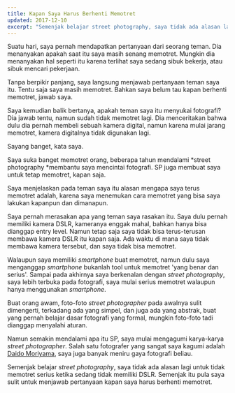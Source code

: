 ```yaml
---
title: Kapan Saya Harus Berhenti Memotret
updated: 2017-12-10
excerpt: "Semenjak belajar street photography, saya tidak ada alasan lagi untuk tidak memotret serius ketika sedang tidak memiliki DSLR. Semenjak itu pula saya sulit untuk menjawab pertanyaan kapan saya harus berhenti memotret."
---
```


Suatu hari, saya pernah mendapatkan pertanyaan dari seorang teman. Dia menanyakan apakah saat itu saya masih senang memotret. Mungkin dia menanyakan hal seperti itu karena terlihat saya sedang sibuk bekerja, atau sibuk mencari pekerjaan.

Tanpa berpikir panjang, saya langsung menjawab pertanyaan teman saya itu. Tentu saja saya masih memotret. Bahkan saya belum tau kapan berhenti memotret, jawab saya. 

Saya kemudian balik bertanya, apakah teman saya itu menyukai fotografi? Dia jawab tentu, namun sudah tidak memotret lagi. Dia menceritakan bahwa dulu dia pernah membeli sebuah kamera digital, namun karena mulai jarang memotret, kamera digitalnya tidak digunakan lagi. 

Sayang banget, kata saya. 

Saya suka banget memotret orang, beberapa tahun mendalami *street photography *membantu saya mencintai fotografi. SP juga membuat saya untuk tetap memotret, kapan saja. 

Saya menjelaskan pada teman saya itu alasan mengapa saya terus memotret adalah, karena saya menemukan cara memotret yang bisa saya lakukan kapanpun dan dimanapun. 

Saya pernah merasakan apa yang teman saya rasakan itu. Saya dulu pernah memiliki kamera DSLR, kameranya enggak mahal, bahkan hanya bisa dianggap entry level. Namun tetap saja saya tidak bisa terus-terusan membawa kamera DSLR itu kapan saja. Ada waktu di mana saya tidak membawa kamera tersebut, dan saya tidak bisa memotret. 

Walaupun saya memiliki *smartphone* buat memotret, namun dulu saya menganggap *smartphone* bukanlah tool untuk memotret 'yang benar dan serius'. Sampai pada akhirnya saya berkenalan dengan *street photography*, saya lebih terbuka pada fotografi, saya mulai serius memotret walaupun hanya menggunakan *smartphone*.

Buat orang awam, foto-foto *street photographer* pada awalnya sulit dimengerti, terkadang ada yang simpel, dan juga ada yang abstrak, buat yang pernah belajar dasar fotografi yang formal, mungkin foto-foto tadi dianggap menyalahi aturan. 

Namun semakin mendalami apa itu SP, saya mulai mengagumi karya-karya *street photographer*. Salah satu fotografer yang sangat saya kagumi adalah [Daido Moriyama](https://en.wikipedia.org/wiki/Daid%C5%8D_Moriyama), saya juga banyak meniru gaya fotografi beliau. 

Semenjak belajar *street photography*, saya tidak ada alasan lagi untuk tidak memotret serius ketika sedang tidak memiliki DSLR. Semenjak itu pula saya sulit untuk menjawab pertanyaan kapan saya harus berhenti memotret.
